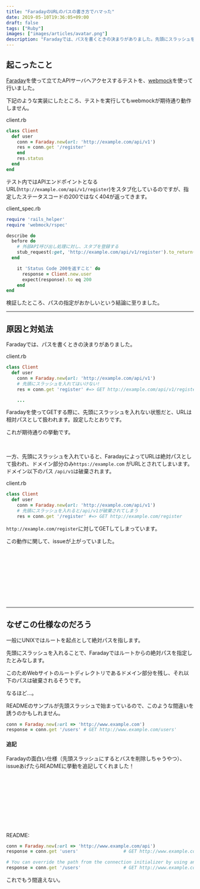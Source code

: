 ```yaml
---
title: "FaradayのURLのパスの書き方でハマった"
date: 2019-05-10T19:36:05+09:00
draft: false
tags: ["Ruby"]
images: ["images/articles/avatar.png"]
description: "Faradayでは、パスを書くときの決まりがありました。先頭にスラッシュを入れていると、FaradayによってURLは絶対パスとして扱われ、ドメイン部分のみがURLとされます。ドメイン以下のパスは破棄されてしまいます。"
---
```


## 起こったこと

[Faraday](https://github.com/lostisland/faraday)を使って立てたAPIサーバへアクセスするテストを、[webmock](https://github.com/bblimke/webmock)を使って行いました。

下記のような実装にしたところ、テストを実行してもwebmockが期待通り動作しません。

client.rb
```ruby
class Client
  def user
    conn = Faraday.new(url: 'http://example.com/api/v1')
    res = conn.get '/register'
    end
    res.status
  end
end
```

テスト内ではAPIエンドポイントとなるURL(`http://example.com/api/v1/register`)をスタブ化しているのですが、指定したステータスコードの200ではなく404が返ってきます。

client_spec.rb
```ruby
require 'rails_helper'
require 'webmock/rspec'

describe do
  before do
    # 外部API呼び出し処理に対し、スタブを登録する
    stub_request(:get, 'http://example.com/api/v1/register').to_return(status: 200)
  end

    it 'Status Code 200を返すこと' do
      response = Client.new.user
      expect(response).to eq 200
    end
end
```

検証したところ、パスの指定がおかしいという結論に至りました。

***

## 原因と対処法

Faradayでは、パスを書くときの決まりがありました。

client.rb
```ruby
class Client
  def user
    conn = Faraday.new(url: 'http://example.com/api/v1')
    # 先頭にスラッシュを入れてはいけない!
    res = conn.get 'register' #=> GET http://example.com/api/v1/register

    ...
```
Faradayを使ってGETする際に、先頭にスラッシュを入れない状態だと、URLは相対パスとして扱われます。設定したとおりです。

これが期待通りの挙動です。

<br>

一方、先頭にスラッシュを入れていると、FaradayによってURLは絶対パスとして扱われ、ドメイン部分のみ`https://example.com` がURLとされてしまいます。ドメイン以下のパス `/api/v1`は破棄されます。

client.rb
```ruby
class Client
  def user
    conn = Faraday.new(url: 'http://example.com/api/v1')
    # 先頭にスラッシュを入れると/api/v1が破棄されてしまう
    res = conn.get '/register' #=> GET http://example.com/register

```

`http://example.com/register`に対してGETしてしまっています。

この動作に関して、issueが上がっていました。

<div class="iframely-embed"><div class="iframely-responsive" style="height: 140px; padding-bottom: 0;"><a href="https://github.com/lostisland/faraday/issues/293" data-iframely-url="//cdn.iframe.ly/api/iframe?url=https%3A%2F%2Fgithub.com%2Flostisland%2Ffaraday%2Fissues%2F293&key=2621d5600f6d423389afec325dbfc63d"></a></div></div><script async src="//cdn.iframe.ly/embed.js" charset="utf-8"></script>

***

## なぜこの仕様なのだろう
一般にUNIXではルートを起点として絶対パスを指します。

先頭にスラッシュを入れることで、Faradayではルートからの絶対パスを指定したとみなします。

このためWebサイトのルートディレクトリであるドメイン部分を残し、それ以下のパスは破棄されるそうです。

なるほど...。

READMEのサンプルが先頭スラッシュで始まっているので、このような間違いを誘うのかもしれません。

```ruby
conn = Faraday.new(:url => 'http://www.example.com')
response = conn.get '/users' # GET http://www.example.com/users'
```

#### 追記
Faradayの面白い仕様（先頭スラッシュにするとバスを削除しちゃうやつ）、issueあげたらREADMEに挙動を追記してくれました！

<div class="iframely-embed"><div class="iframely-responsive" style="height: 140px; padding-bottom: 0;"><a href="https://github.com/lostisland/faraday/issues/976" data-iframely-url="//cdn.iframe.ly/TkSSFpA"></a></div></div><script async src="//cdn.iframe.ly/embed.js" charset="utf-8"></script>


README:
```ruby
conn = Faraday.new(:url => 'http://www.example.com/api')
response = conn.get 'users'                 # GET http://www.example.com/api/users'

# You can override the path from the connection initializer by using an absolute path
response = conn.get '/users'                # GET http://www.example.com/users'
```

これでもう間違えない。